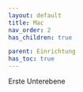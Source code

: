 ```yaml
---
layout: default
title: Mac
nav_order: 2
has_children: true

parent: Einrichtung
has_toc: true
---
```


Erste Unterebene
